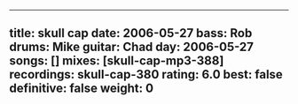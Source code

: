 
---
title: skull cap
date: 2006-05-27
bass:	Rob
drums:	Mike
guitar:	Chad
day: 2006-05-27
songs: []
mixes: [skull-cap-mp3-388]
recordings: skull-cap-380
rating: 6.0
best: false
definitive: false
weight: 0
---
